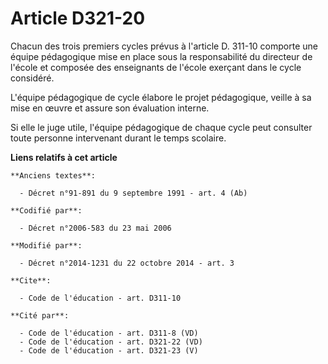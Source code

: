 # Article D321-20

Chacun des trois premiers cycles prévus à l'article D. 311-10 comporte une équipe pédagogique mise en place sous la
responsabilité du directeur de l'école et composée des enseignants de l'école exerçant dans le cycle considéré. 

L'équipe pédagogique de cycle élabore le projet pédagogique, veille à sa mise en œuvre et assure son évaluation interne. 

Si elle le juge utile, l'équipe pédagogique de chaque cycle peut consulter toute personne intervenant durant le temps
scolaire.

**Liens relatifs à cet article**

	**Anciens textes**:

	  - Décret n°91-891 du 9 septembre 1991 - art. 4 (Ab)

	**Codifié par**:

	  - Décret n°2006-583 du 23 mai 2006

	**Modifié par**:

	  - Décret n°2014-1231 du 22 octobre 2014 - art. 3

	**Cite**:

	  - Code de l'éducation - art. D311-10

	**Cité par**:

	  - Code de l'éducation - art. D311-8 (VD)
	  - Code de l'éducation - art. D321-22 (VD)
	  - Code de l'éducation - art. D321-23 (V)
